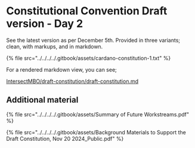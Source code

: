 # Constitutional Convention Draft version - Day 2

See the latest version as per December 5th. Provided in three variants; clean, with markups, and in markdown.

{% file src="../../../../.gitbook/assets/cardano-constitution-1.txt" %}

For a rendered markdown view, you can see;

[IntersectMBO/draft-constitution/draft-constitution.md](https://github.com/IntersectMBO/draft-constitution/blob/main/2024-12-05/draft-constitution-converted.md)

## Additional material

{% file src="../../../../.gitbook/assets/Summary of Future Workstreams.pdf" %}

{% file src="../../../../.gitbook/assets/Background Materials to Support the Draft Constitution, Nov 20 2024_Public.pdf" %}
